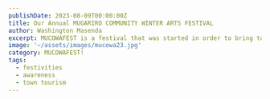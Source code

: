 ```yaml
---
publishDate: 2023-08-09T00:00:00Z
title: Our Annual MUGARIRO COMMUNITY WINTER ARTS FESTIVAL
author: Washington Masenda
excerpt: MUCOWAFEST is a festival that was started in order to bring to light annual toopics that trouble society, to promote town tourism and also to advertise upcoming brands. 
image: '~/assets/images/mucowa23.jpg' 
category: MUCOWAFEST!
tags:
  - festivities
  - awareness
  - town tourism 
---
```


